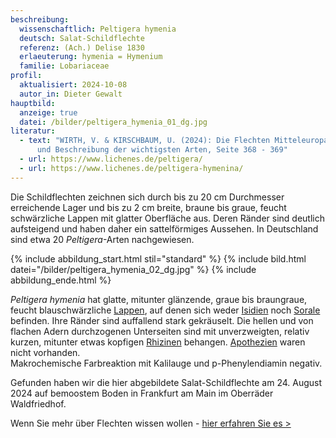 ```yaml
---
beschreibung:
  wissenschaftlich: Peltigera hymenia
  deutsch: Salat-Schildflechte
  referenz: (Ach.) Delise 1830
  erlaeuterung: hymenia = Hymenium
  familie: Lobariaceae
profil:
  aktualisiert: 2024-10-08
  autor_in: Dieter Gewalt
hauptbild:
  anzeige: true
  datei: /bilder/peltigera_hymenia_01_dg.jpg
literatur:
  - text: "WIRTH, V. & KIRSCHBAUM, U. (2024): Die Flechten Mitteleuropas. Bestimmung
      und Beschreibung der wichtigsten Arten, Seite 368 - 369"
  - url: https://www.lichenes.de/peltigera/
  - url: https://www.lichenes.de/peltigera-hymenina/
---
```

Die Schildflechten zeichnen sich durch bis zu 20 cm Durchmesser erreichende Lager und bis zu 2 cm breite, braune bis graue, feucht schwärzliche Lappen mit glatter Oberfläche aus. Deren Ränder sind deutlich aufsteigend und haben daher ein sattelförmiges Aussehen. In Deutschland sind etwa 20 *Peltigera*-Arten nachgewiesen.

{% include abbildung_start.html stil="standard" %}
{% include bild.html datei="/bilder/peltigera_hymenia_02_dg.jpg" %}
{% include abbildung_ende.html %}

*Peltigera hymenia* hat glatte, mitunter glänzende, graue bis braungraue, feucht blauschwärzliche [Lappen](Lappen "Glossar"), auf denen sich weder [Isidien](Isidien "Glossar") noch [Sorale](Sorale "Glossar") befinden. Ihre Ränder sind auffallend stark gekräuselt. Die hellen und von flachen Adern durchzogenen Unterseiten sind mit unverzweigten, relativ kurzen, mitunter etwas kopfigen [Rhizinen](Rhizine "Glossar") behangen. [Apothezien](Apothezien "Glossar") waren nicht vorhanden.\
Makrochemische Farbreaktion mit Kalilauge und p-Phenylendiamin negativ.

Gefunden haben wir die hier abgebildete Salat-Schildflechte am 24. August 2024 auf bemoostem Boden in Frankfurt am Main im Oberräder Waldfriedhof.

Wenn Sie mehr über Flechten wissen wollen - [hier erfahren Sie es >](https://fundkorb.de/verwandt/flechten)

